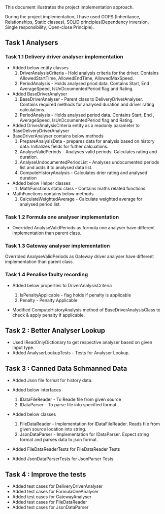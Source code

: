 This document illustrates the project implementation approach.

During the project implementation, I have used OOPS (Inheritance, Relationships, Static classes), SOLID principles(Dependency inversion, Single responsibility, Open-close Principle). 

## Task 1 Analysers

### Task 1.1 Delivery driver analyser implementation

- Added below entity classes
	1. DriverAnalysisCriteria - Hold analysis criteria for the driver. Contains AllowedStartTime, AllowedEndTime, AllowedMaxSpeed.
	2. PeriodAnalysis - Holds analysed priod data. Contains Start, End , AverageSpeed, IsUnDcoumentedPeriod flag and Rating.
- Added BaseDriverAnalyser
	1. BaseDriverAnalyser - Parent class to DeliveryDriverAnalyser. Contains  required methods for analysed duration and driver rating calculations.
	2. PeriodAnalysis - Holds analysed period data. Contains Start, End , AverageSpeed, IsUnDcoumentedPeriod flag and Rating.
- Added DriverAnalysisCriteria entity as a readonly parameter to BaseDeliveryDriverAnalyser
- BaseDriverAnalyser contains below methods
	1. PrepareAnalysisData - prepares data for analysis based on history data. Initializes fields for futher calcuations.
	2. AnalyseValidPeriods - Analyses valid periods. Calculates  rating and duration.
	3. AnalyseUndocumentedPeriodList - Analyses undocumented periods list  and adds it to analysed data list.
	4. ComputeHistoryAnalysis - Calculates drier rating and analysed duration
- Added below Helper classes
	1. MathFunctions static class - Contains maths related functions
- MathFunctions contains below methods
	1. CalculateWeightedAverage - Calculate weighted average for analysed period list.
	
### Task 1.2 Formula one analyser implementation

- Overrided AnalyseValidPeriods as formula one analyser have different implementation than parent class.

### Task 1.3 Gateway analyser implementation
Overrided AnalyseValidPeriods as Gateway driver analyser have different implementation than parent class.
	
### Task 1.4 Penalise faulty recording
- Added below properties to DriverAnalysisCriteria
	1. IsPenaltyApplicable - flag holds if penalty is applicable 
	2. Penalty - Penalty Applicable
	
- Modified ComputeHistoryAnalysis method of BaseDriverAnalysisClass to check & apply penalty if applicable.


## Task 2 : Better Analyser Lookup
- Used IReadOnlyDictionary to get respective analyser based on given input type.
- Added AnalyserLookupTests - Tests for Analyser Lookup.


## Task 3 : Canned Data Schmanned Data
- Added Json file format for history data. 
- Added below interfaces
 	1. IDataFileReader - To Reade file from given source
	2. IDataParser - To parse file into specified format
- Added below classes
	1. FileDataReader - Implementation for IDataFileReader. Reads file from given source location into string.
	2. JsonDataParser - Implementation for IDataParser. Expect string format and parses data to json format.
	
- Added FileDataReaderTests for FileDataReader Tests
- Added JsonDataParserTests for JsonParser Tests	


## Task 4 : Improve the tests
- Added test cases for DeliveryDriverAnalyser
- Added test cases for FormulaOneAnalyser
- Added test cases for GatewayAnalyser
- Added test cases for FileDataReader
- Added test cases for JsonDataParser

